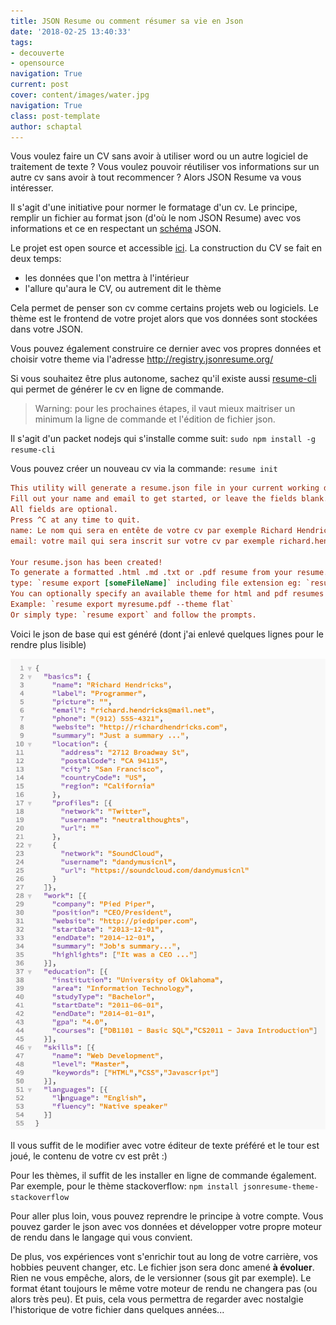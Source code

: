 ```yaml
---
title: JSON Resume ou comment résumer sa vie en Json
date: '2018-02-25 13:40:33'
tags:
- decouverte
- opensource
navigation: True
current: post
cover: content/images/water.jpg
navigation: True
class: post-template
author: schaptal
---
```


Vous voulez faire un CV sans avoir à utiliser word ou un autre logiciel de traitement de texte ? Vous voulez pouvoir réutiliser vos informations sur un autre cv sans avoir à tout recommencer ? Alors JSON Resume va vous  intéresser.

Il s'agit d'une initiative pour normer le formatage d'un cv. Le principe, remplir un fichier au format json (d'où le nom JSON Resume) avec vos informations et ce en respectant un [schéma](https://jsonresume.org/schema/) JSON.

Le projet est open source et accessible [ici](https://jsonresume.org/).
La construction du CV se fait en deux temps:
* les données que l'on mettra à l'intérieur
* l'allure qu'aura le CV, ou autrement dit le thème

Cela permet de penser son cv comme certains projets web ou logiciels. Le thème est le frontend de votre projet alors que vos données sont stockées dans votre JSON.

Vous pouvez également construire ce dernier avec vos propres données et choisir votre theme via l'adresse http://registry.jsonresume.org/

Si vous souhaitez être plus autonome, sachez qu'il existe aussi [resume-cli](https://github.com/jsonresume/resume-cli) qui permet de générer le cv en ligne de commande. 

> Warning: pour les prochaines étapes, il vaut mieux maitriser un minimum la ligne de commande et l'édition de fichier json.

Il s'agit d'un packet nodejs qui s'installe comme suit:
`sudo npm install -g resume-cli`

Vous pouvez créer un nouveau cv via la commande:
`resume init`

```ini 
This utility will generate a resume.json file in your current working directory.
Fill out your name and email to get started, or leave the fields blank.
All fields are optional.
Press ^C at any time to quit.
name: Le nom qui sera en entête de votre cv par exemple Richard Hendricks
email: votre mail qui sera inscrit sur votre cv par exemple richard.hendricks@mail.net
  
Your resume.json has been created!
To generate a formatted .html .md .txt or .pdf resume from your resume.json
type: `resume export [someFileName]` including file extension eg: `resume export myresume.html`
You can optionally specify an available theme for html and pdf resumes using the --theme flag.
Example: `resume export myresume.pdf --theme flat`
Or simply type: `resume export` and follow the prompts.
```

Voici le json de base qui est généré (dont j'ai enlevé quelques lignes pour le rendre plus lisible)

![resumeJson](/content/images/2018/02/resumeJson.png)

Il vous suffit de le modifier avec votre éditeur de texte préféré et le tour est joué, le contenu de votre cv est prêt :)

Pour les thèmes, il suffit de les installer en ligne de commande également.
Par exemple, pour le thème stackoverflow:
`npm install jsonresume-theme-stackoverflow`

Pour aller plus loin, vous pouvez reprendre le principe à votre compte.
Vous pouvez garder le json avec vos données et développer votre propre moteur de rendu dans le langage qui vous convient.

De plus, vos expériences vont s'enrichir tout au long de votre carrière, vos hobbies peuvent changer, etc. 
Le fichier json sera donc amené **à évoluer**. Rien ne vous empêche, alors, de le versionner (sous git par exemple). Le format étant toujours le même votre moteur de rendu ne changera pas (ou alors très peu).
Et puis, cela vous permettra de regarder avec nostalgie l'historique de votre fichier dans quelques années...